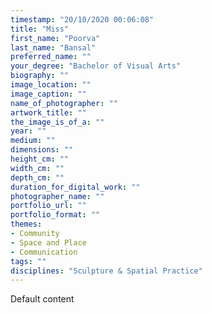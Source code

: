 ```yaml
---
timestamp: "20/10/2020 00:06:08"
title: "Miss"
first_name: "Poorva"
last_name: "Bansal"
preferred_name: ""
your_degree: "Bachelor of Visual Arts"
biography: ""
image_location: ""
image_caption: ""
name_of_photographer: ""
artwork_title: ""
the_image_is_of_a: ""
year: ""
medium: ""
dimensions: ""
height_cm: ""
width_cm: ""
depth_cm: ""
duration_for_digital_work: ""
photographer_name: ""
portfolio_url: ""
portfolio_format: ""
themes:
- Community
- Space and Place
- Communication
tags: ""
disciplines: "Sculpture & Spatial Practice"
---
```


Default content